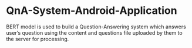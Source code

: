 # QnA-System-Android-Application
 BERT model is used to build a Question-Answering system which answers user’s question using the content and questions file uploaded by them to the server for processing. 
